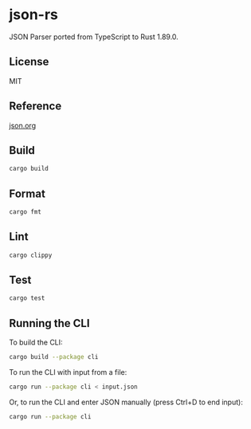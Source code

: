 # json-rs

JSON Parser ported from TypeScript to Rust 1.89.0.

## License

MIT

## Reference

[json.org](http://json.org)

## Build

```sh
cargo build
```

## Format

```sh
cargo fmt
```

## Lint

```sh
cargo clippy
```

## Test

```sh
cargo test
```

## Running the CLI

To build the CLI:

```sh
cargo build --package cli
```

To run the CLI with input from a file:

```sh
cargo run --package cli < input.json
```

Or, to run the CLI and enter JSON manually (press Ctrl+D to end input):

```sh
cargo run --package cli
```
